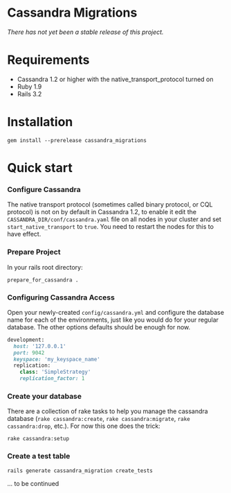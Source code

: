 Cassandra Migrations
====================

_There has not yet been a stable release of this project._

# Requirements

- Cassandra 1.2 or higher with the native_transport_protocol turned on
- Ruby 1.9
- Rails 3.2

# Installation

    gem install --prerelease cassandra_migrations

# Quick start

### Configure Cassandra

The native transport protocol (sometimes called binary protocol, or CQL protocol) is not on by default in Cassandra 1.2, to enable it edit the `CASSANDRA_DIR/conf/cassandra.yaml` file on all nodes in your cluster and set `start_native_transport` to `true`. You need to restart the nodes for this to have effect.

### Prepare Project

In your rails root directory:

    prepare_for_cassandra .
    
### Configuring Cassandra Access

Open your newly-created `config/cassandra.yml` and configure the database name for each of the environments, just like you would do for your regular database. The other options defaults should be enough for now.

```ruby
development:
  host: '127.0.0.1'
  port: 9042
  keyspace: 'my_keyspace_name'
  replication:
    class: 'SimpleStrategy'
    replication_factor: 1
```

### Create your database

There are a collection of rake tasks to help you manage the cassandra database (`rake cassandra:create`, `rake cassandra:migrate`, `rake cassandra:drop`, etc.). For now this one does the trick:

    rake cassandra:setup

### Create a test table

    rails generate cassandra_migration create_tests
    
... to be continued
